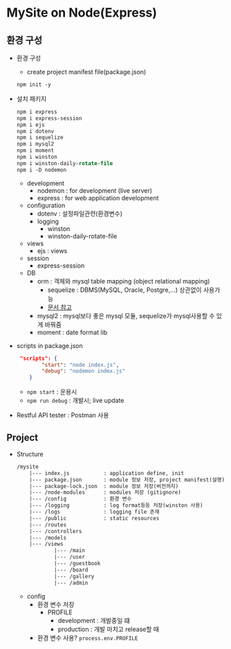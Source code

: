 # MySite on Node(Express)

## 환경 구성

* 환경 구성
    * create project manifest file(package.json)
    ```ps
    npm init -y
    ```

* 설치 패키지
    ```ps
    npm i express
    npm i express-session
    npm i ejs
    npm i dotenv       
    npm i sequelize
    npm i mysql2
    npm i moment
    npm i winston
    npm i winston-daily-rotate-file
    npm i -D nodemon
    ```
    * development
        * nodemon : for development (live server)
        * express : for web application development
    * configuration
        * dotenv : 설정파일관련(환경변수)
        * logging
            * winston
            * winston-daily-rotate-file
    * views
        * ejs : views
    * session
        * express-session
    * DB
        * orm : 객체와 mysql table mapping (object relational mapping)
            * sequelize : DBMS(MySQL, Oracle, Postgre,...) 상관없이 사용가능
            * [문서 참고](https://sequelize.org/master/manual/model-querying-basics.html)
        * mysql2 : mysql보다 좋은 mysql 모듈, sequelize가 mysql사용할 수 있게 바꿔줌
        * moment : date format lib
* scripts in package.json
    ```json
     "scripts": {
            "start": "node index.js",
            "debug": "nodemon index.js"
        }
    ```
    * ```npm start``` : 운용시
    * ```npm run debug``` : 개발시; live update

* Restful API tester : Postman 사용

## Project

* Structure
    ```txt
    /mysite
        |--- index.js           : application define, init
        |--- package.json       : module 정보 저장, project manifest(설명)
        |--- package-lock.json  : module 정보 저장(버전까지)
        |--- /node-modules      : modules 저장 (gitignore)
        |--- /config            : 환경 변수
        |--- /logging           : log format등등 저장(winston 사용)
        |--- /logs              : logging file 존재
        |--- /public            : static resources
        |--- /routes
        |--- /controllers
        |--- /models
        |--- /views
                |--- /main
                |--- /user
                |--- /guestbook
                |--- /board
                |--- /gallery
                |--- /admin
    ```
    * config
        * 환경 변수 저장
            * PROFILE
                * development : 개발중일 떄
                * production : 개발 마치고 release할 때
        * 환경 변수 사용? ```process.env.PROFILE```